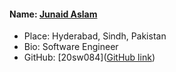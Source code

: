#### Name: [Junaid Aslam](https://github.com/20sw084)
- Place: Hyderabad, Sindh, Pakistan
- Bio: Software Engineer
- GitHub: [20sw084]([GitHub link](https://github.com/20sw084))
